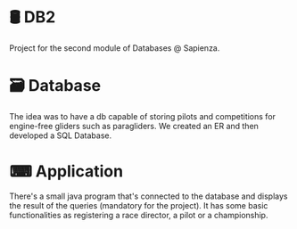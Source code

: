 # 🛢️ DB2
Project for the second module of Databases @ Sapienza.

# 🗃️ Database
The idea was to have a db capable of storing pilots and competitions for engine-free gliders such as paragliders. We created an ER and then developed a SQL Database.

# ⌨ Application
There's a small java program that's connected to the database and displays the result of the queries (mandatory for the project). It has some basic functionalities as registering a race director, a pilot or a championship.

